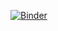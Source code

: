 [![Binder](https://mybinder.org/badge_logo.svg)](https://mybinder.org/v2/gh/katiechambe/WSPExoplanets.git/master)
